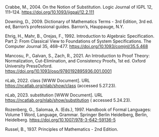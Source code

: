 Crabbe, M., 2004. On the Notion of Substitution. Logic Journal of IGPL 12,
111–124. https://doi.org/10.1093/jigpal/12.2.111

Downing, D., 2009. Dictionary of Mathematics Terms - 3rd Edition, 3rd ed. ed, Barron’s professional guides. Barron’s,
Hauppauge, N.Y.

Ehrig, H., Mahr, B., Orejas, F., 1992. Introduction to Algebraic Specification. Part 2:
From Classical View to
Foundations of System Specifications. The Computer Journal 35,
468–477. https://doi.org/10.1093/comjnl/35.5.468

Mancosu, P., Galvan, S., Zach, R., 2021. An Introduction to Proof Theory: Normalization, Cut-Elimination, and
Consistency Proofs, 1st ed. Oxford University PressOxford. https://doi.org/10.1093/oso/9780192895936.001.0001

nLab, 2022. class [WWW Document]. URL https://ncatlab.org/nlab/show/class (accessed
5.27.23).

nLab, 2023. substitution [WWW Document]. URL https://ncatlab.org/nlab/show/substitution (
accessed 5.24.23).

Rozenberg, G., Salomaa, A. (Eds.), 1997. Handbook of Formal Languages: Volume 1 Word,
Language, Grammar. Springer Berlin
Heidelberg, Berlin, Heidelberg. https://doi.org/10.1007/978-3-642-59136-5

Russel, B., 1937. Principles of Mathematics - 2nd Edition.


